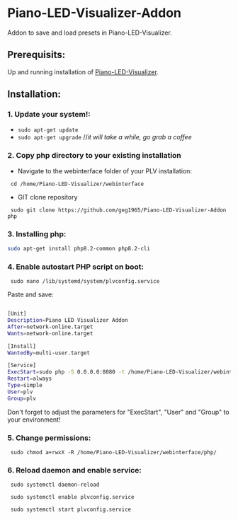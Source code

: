 # Piano-LED-Visualizer-Addon
Addon to save and load presets in Piano-LED-Visualizer.



## Prerequisits:

Up and running installation of [Piano-LED-Visualizer](https://github.com/onlaj/Piano-LED-Visualizer).

## Installation:

### 1. Update your system!:

- `sudo apt-get update`
- `sudo apt-get upgrade` //*it will take a while, go grab a coffee*

### 2. Copy php directory to your existing installation

- Navigate to the webinterface folder of your PLV installation:

` cd /home/Piano-LED-Visualizer/webinterface`

- GIT clone repository

` sudo git clone https://github.com/geg1965/Piano-LED-Visualizer-Addon php`

### 3. Installing php:
```bash
sudo apt-get install php8.2-common php8.2-cli
```
### 4. Enable autostart PHP script on boot:

` sudo nano /lib/systemd/system/plvconfig.service`

Paste and save:

```bash

[Unit]
Description=Piano LED Visualizer Addon
After=network-online.target
Wants=network-online.target

[Install]
WantedBy=multi-user.target

[Service]
ExecStart=sudo php -S 0.0.0.0:8080 -t /home/Piano-LED-Visualizer/webinterface/php
Restart=always
Type=simple
User=plv
Group=plv
```

Don't forget to adjust the parameters for "ExecStart", "User" and "Group" to your environment! 

### 5. Change permissions:

  ` sudo chmod a+rwxX -R /home/Piano-LED-Visualizer/webinterface/php/`

### 6. Reload daemon and enable service:

   ` sudo systemctl daemon-reload`
   
   ` sudo systemctl enable plvconfig.service`
    
   ` sudo systemctl start plvconfig.service`


